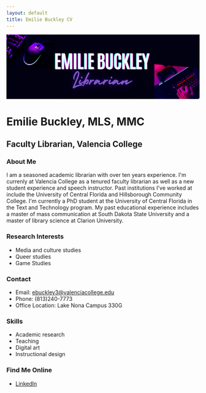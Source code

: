 ```yaml
---
layout: default
title: Emilie Buckley CV
---
```

![Featured Image](assets/websiteheader.png)

# Emilie Buckley, MLS, MMC
## Faculty Librarian, Valencia College

### About Me
I am a seasoned academic librarian with over ten years experience. I'm currenly at Valencia College as a tenured faculty librarian as well as a new student experience and speech instructor. Past institutions I've worked at include the University of Central Florida and Hillsborough Community College. I'm currently a PhD student at the University of Central Florida in the Text and Technology program. My past educational experience includes a master of mass communication at South Dakota State University and a master of library science at Clarion University. 


### Research Interests
* Media and culture studies
* Queer studies
* Game Studies

### Contact
* Email: ebuckley3@valenciacollege.edu
* Phone: (813)240-7773
* Office Location: Lake Nona Campus 330G

### Skills
* Academic research
* Teaching
* Digital art
* Instructional design

### Find Me Online
* [LinkedIn](https://www.linkedin.com/in/emiliebuckley/)
